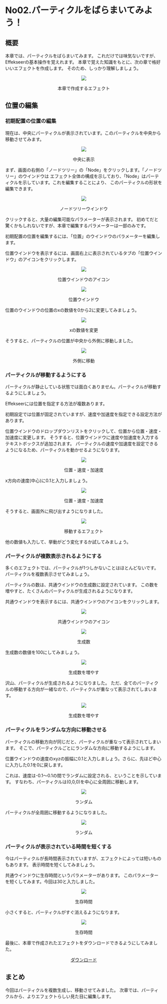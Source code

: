 ﻿# No02.パーティクルをばらまいてみよう！

<div class="main">

## 概要

本章では、パーティクルをばらまいてみます。
これだけでは味気ないですが、Effekseerの基本操作を覚えれます。
本章で覚えた知識をもとに、次の章で格好いいエフェクトを作成します。
そのため、しっかり理解しましょう。

<div align="center">

![](/_static/img/Tutorial/02_completed.gif)

<p>本章で作成するエフェクト</p>
</div>

## 位置の編集
    
### 初期配置の位置の編集

現在は、中央にパーティクルが表示されています。このパーティクルを中央から移動させてみます。

<div align="center">

![](/_static/img/Tutorial/01_square.png)

<p>中央に表示</p>
</div>

まず、画面の右側の「ノードツリー」の「Node」をクリックします。「ノードツリー」のウインドウは
エフェクト全体の構成を示しており、「Node」はパーティクルを示しています。これを編集することにより、
このパーティクルの形状を編集できます。

<div align="center">

![](/_static/img/Tutorial/02_nodetree.png)

<p>ノードツリーウインドウ</p>
</div>

クリックすると、大量の編集可能なパラメーターが表示されます。
初めてだと驚くかもしれないですが、本章で編集するパラメーターは一部のみです。

初期配置の位置を編集するには、「位置」のウインドウのパラメーターを編集します。

位置ウインドウを表示するには、画面右上に表示されているタブの「位置ウインドウ」のアイコンをクリックします。

<div align="center">

![](/_static/img/Tutorial/02_position_icon.png)

<p>位置ウインドウのアイコン</p>
</div>

<div align="center">

![](/_static/img/Tutorial/02_position_ja.png)

<p>位置ウインドウ</p>
</div>

位置のウインドウの位置のxの数値を0から2に変更してみましょう。

<div align="center">

![](/_static/img/Tutorial/02_position_input_ja.png)

<p>xの数値を変更</p>
</div>

そうすると、パーティクルの位置が中央から外側に移動しました。

<div align="center">

![](/_static/img/Tutorial/02_position_input_view.png)

<p>外側に移動</p>
</div>

### パーティクルが移動するようにする

パーティクルが静止している状態では面白くありません。パーティクルが移動するようにしましょう。

Effekseerには位置を指定する方法が複数あります。

初期設定では位置が固定されていますが、速度や加速度を指定できる設定方法があります。

位置ウインドウのドロップダウンリストをクリックして、位置から位置・速度・加速度に変更します。
そうすると、位置ウインドウに速度や加速度を入力するテキストボックスが追加されます。
パーティクルの速度や加速度を設定できるようになるため、パーティクルを動かせるようになります。

<div align="center">

![](/_static/img/Tutorial/02_pva_ja.png)

<p>位置・速度・加速度</p>
</div>

x方向の速度(中心)に0.1と入力しましょう。

<div align="center">

![](/_static/img/Tutorial/02_pva_input_ja.png)

<p>位置・速度・加速度</p>
</div>

そうすると、画面外に飛び出すようになりました。

<div align="center">

![](/_static/img/Tutorial/02_pva.gif)

<p>移動するエフェクト</p>
</div>

他の数値も入力して、挙動がどう変化するか試してみましょう。

### パーティクルが複数表示されるようにする

多くのエフェクトでは、パーティクルが1つしかないことはほとんどないです。
パーティクルを複数表示させてみましょう。

パーティクルの数は、共通ウインドウの生成数に設定されています。
この数を増やすと、たくさんのパーティクルが生成されるようになります。

共通ウインドウを表示するには、共通ウインドウのアイコンをクリックします。

<div align="center">

![](/_static/img/Tutorial/02_common_icon.png)

<p>共通ウインドウのアイコン</p>
</div>

<div align="center">

![](/_static/img/Tutorial/02_common_ja.png)

<p>生成数</p>
</div>

生成数の数値を100にしてみましょう。

<div align="center">

![](/_static/img/Tutorial/02_common_count_ja.png)

<p>生成数を増やす</p>
</div>

沢山、パーティクルが生成されるようになりました。
ただ、全てのパーティクルの移動する方向が一緒なので、パーティクルが重なって表示されてしまいます。

<div align="center">

![](/_static/img/Tutorial/02_count.gif)

<p>生成数を増やす</p>
</div>

### パーティクルをランダムな方向に移動させる

パーティクルの移動方向が同じだと、パーティクルが重なって表示されてしまいます。
そこで、パーティクルごとにランダムな方向に移動するようにします。

位置ウインドウの速度のxyzの振幅に0.1と入力しましょう。さらに、先ほど中心に入力した0.1を0に戻します。

これは、速度は-0.1～0.1の間でランダムに設定される、ということを示しています。
すなわち、パーティクルは(0,0,0)を中心に全周囲に移動します。

<div align="center">

![](/_static/img/Tutorial/02_random_input_ja.png)

<p>ランダム</p>
</div>

パーティクルが全周囲に移動するようになりました。

<div align="center">

![](/_static/img/Tutorial/02_random.gif)

<p>ランダム</p>
</div>

### パーティクルが表示されている時間を短くする

今はパーティクルが長時間表示されていますが、エフェクトによっては短いものもあります。
表示時間を短くしてみましょう。

共通ウインドウに生存時間というパラメーターがあります。
このパラメーターを短くしてみます。今回は30と入力しました。

<div align="center">

![](/_static/img/Tutorial/02_life_input_ja.png)

<p>生存時間</p>
</div>

小さくすると、パーティクルがすぐ消えるようになります。

<div align="center">

![](/_static/img/Tutorial/02_completed.gif)

<p>生存時間</p>
</div>

最後に、本章で作成されたエフェクトをダウンロードできるようにしてみました。

<div align="center">
<a href = "../../Sample/02_Sample.zip">ダウンロード</a>
</div>

## まとめ

今回はパーティクルを複数生成し、移動させてみました。
次章では、パーティクルから、よりエフェクトらしい見た目に編集します。


</div>